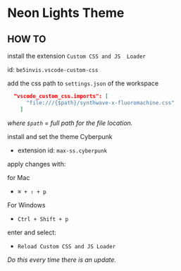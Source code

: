 # Neon Lights Theme

## HOW TO

install the extension `Custom CSS and JS  Loader`

id: `be5invis.vscode-custom-css`

add the css path to `settings.json` of the workspace

```json
  "vscode_custom_css.imports": [
      "file:///{$path}/synthwave-x-fluoromachine.css"
    ]
```

*where `$path` = full path for the file location.*

install and set the theme Cyberpunk

* extension id: `max-ss.cyberpunk`

apply changes with:

for Mac

* `⌘ + ⇧ + p`

For Windows

* `Ctrl + Shift + p`

enter and select:

* `Reload Custom CSS and JS Loader`

*Do this every time there is an update.*
